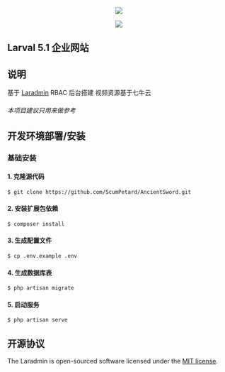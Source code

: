 <p align="center"><img src="https://laravel.com/assets/img/components/logo-laravel.svg"></p>
<p align="center"><img src="http://assets.qiniu.com/v2/qiniu-409x220.png"></p>


##  Larval 5.1 企业网站

## 说明
基于 <a href="https://github.com/ScumPetard/Laradmin">Laradmin</a> RBAC 后台搭建
视频资源基于七牛云
 
###### 本项目建议只用来做参考

## 开发环境部署/安装

### 基础安装

#### 1. 克隆源代码


    $ git clone https://github.com/ScumPetard/AncientSword.git
#### 2. 安装扩展包依赖
 
 
    $ composer install
    
#### 3. 生成配置文件
 
 
    $ cp .env.example .env
    
#### 4. 生成数据库表
 
 
    $ php artisan migrate
     
 #### 5. 启动服务
  
  
    $ php artisan serve
    
    
## 开源协议

The Laradmin is open-sourced software licensed under the [MIT license](http://opensource.org/licenses/MIT).
    
